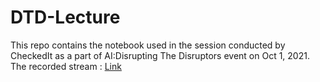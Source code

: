 # DTD-Lecture

This repo contains the notebook used in the session conducted by CheckedIt as a part of AI:Disrupting The Disruptors event on Oct 1, 2021.<br />
The recorded stream : <a target="_blank" href="https://www.youtube.com/watch?v=5STL2JeUUxg">Link</a>
